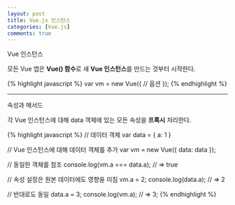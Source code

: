```yaml
---
layout: post
title: Vue.js 인스턴스
categories: [Vue.js]
comments: true
---
```


Vue 인스턴스

모든 Vue 앱은 **Vue() 함수**로 새 **Vue 인스턴스**를 만드는 것부터 시작한다.

{% highlight javascript %}
var vm = new Vue({
    // 옵션
});
{% endhighlight %}

-------------

속성과 메서드

각 Vue 인스턴스에 대해 data 객체에 있는 모든 속성을 **프록시** 처리한다.

{% highlight javascript %}
// 데이터 객체
var data = { a: 1 }

// Vue 인스턴스에 대해 데이터 객체를 추가
var vm = new Vue({
    data: data
});

// 동일한 객체를 참조
console.log(vm.a === data.a); // => true

// 속성 설정은 원본 데이터에도 영향을 미침
vm.a = 2;
console.log(data.a); // => 2

// 반대로도 동일
data.a = 3;
console.log(vm.a); // => 3;
{% endhighlight %}









